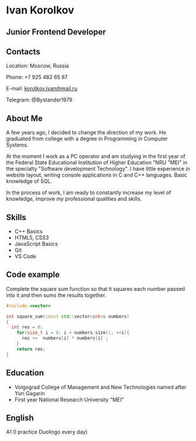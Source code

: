 # Ivan Korolkov

## Junior Frontend Developer




## Contacts  



Location: Moscow, Russia

Phone: +7 925 482 65 87

E-mail: korolkov.ivan@mail.ru

Telegram: @Bystander1979



## About Me  


A few years ago, I decided to change the direction of my work.
He graduated from college with a degree in Programming in Computer Systems. 

At the moment I work as a PC operator and am
studying in the first year of the Federal State Educational Institution of Higher Education "NRU "MEI" in the specialty "Software development Technology".
I have little experience in website layout, writing console applications in C and C++ languages.
Basic knowledge of SQL. 

In the process of work, I am ready to constantly increase my level of knowledge,
improve my professional qualities and skills.



## Skills


* C++ Basics
* HTML5, CSS3
* JavaScript Basics
* Git
* VS Code



## Code example


Complete the square sum function so that it squares each number passed into it and then sums the results together.

``` c++
#include <vector>

int square_sum(const std::vector<int>& numbers)
{
  int res = 0;
    for(size_t i = 0; i < numbers.size(); ++i){
      res +=  numbers[i] * numbers[i] ;
    }
    return res;
}
```


## Education


* Volgograd College of Management and New Technologies named after Yuri Gagarin
* First year National Research University "MEI"



## English



A1 (I practice Duolingo every day)


